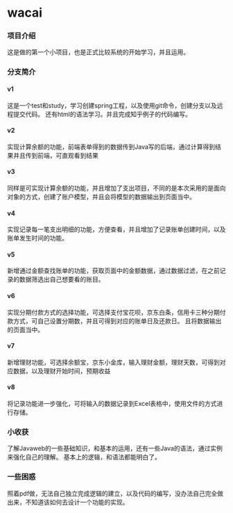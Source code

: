 # wacai

### 项目介绍
这是做的第一个小项目，也是正式比较系统的开始学习，并且运用。

### 分支简介
#### v1 
这是一个test和study，学习创建spring工程，以及使用git命令，创建分支以及远程提交代码。
还有html的语法学习。并且完成知乎例子的代码编写。
#### v2
实现计算余额的功能，前端表单得到的数据传到Java写的后端，通过计算得到结果并且传到前端，可直观看到结果
#### v3
同样是可实现计算余额的功能，并且增加了支出项目，不同的是本次采用的是面向对象的方式，创建了账户模型，并且会将模型的数据输出到页面当中。
#### v4
实现记录每一笔支出明细的功能，方便查看，并且增加了记录账单创建时间，以及账单发生时间的功能。
#### v5
新增通过金额查找账单的功能，获取页面中的金额数据，通过数据过滤，在之前记录的数据筛选出自己想要看的账目。
#### v6
实现分期付款方式的选择功能，可选择支付宝花呗，京东白条，信用卡三种分期付款方式，可自己设置分期数，并且可得到对应的账单日及还款日。
且将数据输出的页面当中。
#### v7
新增理财功能，可选择余额宝，京东小金库，输入理财金额，理财天数，可得到对应数据，以及理财开始时间，预期收益
#### v8
将记录功能进一步强化，可将输入的数据记录到Excel表格中，使用文件的方式进行存储。
### 小收获
了解Javaweb的一些基础知识，和基本的运用，还有一些Java的语法，通过实例来强化自己的理解。
基本上的逻辑，和语法都能明白了。
### 一些困惑
照着pdf做，无法自己独立完成逻辑的建立，以及代码的编写，没办法自己完全做出来，不知道该如何去设计一个功能的实现。